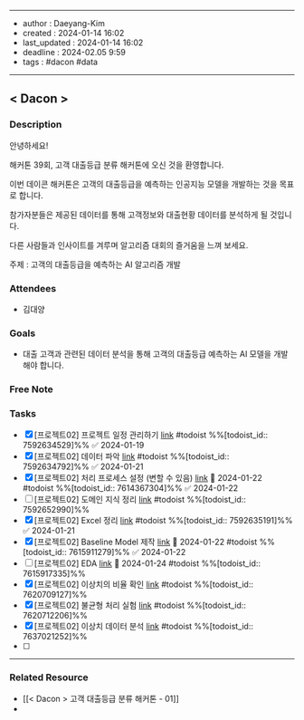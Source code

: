 
---
- author : Daeyang-Kim
- created : 2024-01-14 16:02
- last_updated : 2024-01-14 16:02
- deadline : 2024-02.05 9:59
- tags : #dacon #data
---

## < Dacon >

### Description
안녕하세요!

해커톤 39회, 고객 대출등급 분류 해커톤에 오신 것을 환영합니다.

이번 데이콘 해커톤은 고객의 대출등급을 예측하는 인공지능 모델을 개발하는 것을 목표로 합니다.

참가자분들은 제공된 데이터를 통해 고객정보와 대출현황 데이터를 분석하게 될 것입니다.

다른 사람들과 인사이트를 겨루며 알고리즘 대회의 즐거움을 느껴 보세요.

주제 : 고객의 대출등급을 예측하는 AI 알고리즘 개발

### Attendees
- 김대양

### Goals
- 대출 고객과 관련된 데이터 분석을 통해 고객의 대출등급 예측하는 AI 모델을 개발해야 합니다.

### Free Note


### Tasks
- [x] [프로젝트02] 프로젝트 일정 관리하기 [link](https://todoist.com/showTask?id=7592634529) #todoist %%[todoist_id:: 7592634529]%% ✅ 2024-01-19
- [x] [프로젝트02] 데이터 파악 [link](https://todoist.com/showTask?id=7592634792) #todoist %%[todoist_id:: 7592634792]%% ✅ 2024-01-21
- [x] [프로젝트02] 처리 프로세스 설정 (변할 수 있음) [link](https://todoist.com/showTask?id=7614367304) 📅 2024-01-22 #todoist %%[todoist_id:: 7614367304]%% ✅ 2024-01-22
- [ ] [프로젝트02] 도메인 지식 정리 [link](https://todoist.com/showTask?id=7592652990) #todoist %%[todoist_id:: 7592652990]%% 
- [x] [프로젝트02] Excel 정리 [link](https://todoist.com/showTask?id=7592635191) #todoist %%[todoist_id:: 7592635191]%% ✅ 2024-01-21
- [x] [프로젝트02] Baseline Model 제작 [link](https://todoist.com/showTask?id=7615911279) 📅 2024-01-22 #todoist %%[todoist_id:: 7615911279]%% ✅ 2024-01-22
- [ ] [프로젝트02] EDA [link](https://todoist.com/showTask?id=7615917335) 📅 2024-01-24 #todoist %%[todoist_id:: 7615917335]%% 
- [x] [프로젝트02] 이상치의 비율 확인 [link](https://todoist.com/showTask?id=7620709127) #todoist %%[todoist_id:: 7620709127]%% 
- [x] [프로젝트02] 불균형 처리 실험 [link](https://todoist.com/showTask?id=7620712206) #todoist %%[todoist_id:: 7620712206]%% 
- [x] [프로젝트02] 이상치 데이터 분석 [link](https://todoist.com/showTask?id=7637021252) #todoist %%[todoist_id:: 7637021252]%% 
- [ ] 
---
### Related Resource
- [[< Dacon > 고객 대출등급 분류  해커톤 - 01]]
- 